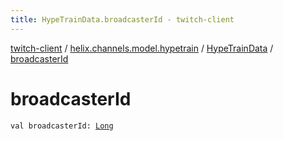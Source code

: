 ```yaml
---
title: HypeTrainData.broadcasterId - twitch-client
---
```


[twitch-client](../../index.html) / [helix.channels.model.hypetrain](../index.html) / [HypeTrainData](index.html) / [broadcasterId](./broadcaster-id.html)

# broadcasterId

`val broadcasterId: `[`Long`](https://kotlinlang.org/api/latest/jvm/stdlib/kotlin/-long/index.html)